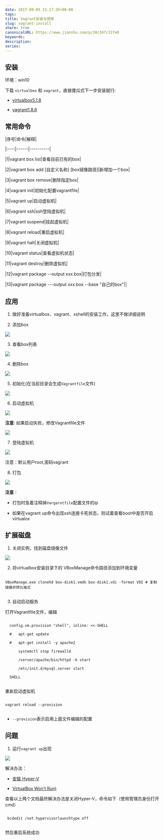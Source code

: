 ```yaml
---  
date: 2017-09-05 21:17:35+08:00  
tags:   
title: Vagrant安装与使用  
slug: vagrant-install  
share: true  
canonicalURL: https://www.jianshu.com/p/30c347c31fe0  
keywords:   
description:   
series:   
---  
```

  
## 安装  
环境：win10  
下载 `virtualbox` 和 `vagrant`，直接傻瓜式下一步安装就行:  
* [virtualbox5.1.8](https://www.virtualbox.org/wiki/Download_Old_Builds_5_1)  
* [vagrant1.8.6](https://releases.hashicorp.com/vagrant/1.8.6/)  
  
## 常用命令  
  
|序号|命令|解释|  
|:---:|------|----------|  
|1|vagrant box list|查看目前已有的box|  
|2|vagrant box add [自定义名称] [box镜像路径]|新增加一个box|  
|3|vagrant box remove|删除指定box|  
|4|vagrant init|初始化配置vagrantfile|  
|5|vagrant up|启动虚拟机|  
|6|vagrant ssh|ssh登陆虚拟机|  
|7|vagrant suspend|挂起虚拟机|  
|8|vagrant reload|重启虚拟机|  
|9|vagrant halt|关闭虚拟机|  
|10|vagrant status|查看虚拟机状态|  
|11|vagrant destroy|删除虚拟机|  
|12|vagrant package --output xxx.box|打包分发|  
|13|vagrant package ---output xxx.box --base "自己的box"||  
  
## 应用  
1. 做好准备virtualbox、vagrant、xshell的安装工作，这里不做详细说明  
  
2. 添加box  
  
![](/images/20231208091267.webp)  
3. 查看box列表  
  
![](/images/20231208091273no1.webp)  
4. 删除box  
  
![](/images/20231208091282.webp)  
5. 初始化(在当前目录会生成`Vagrantfile`文件)  
  
![](/images/20231208091289.webp)  
  
6. 启动虚拟机  
  
![](/images/20231208091296.webp)  
**注意**: 如果启动失败，修改Vagrantfile文件  
  
![](/images/20231208091203.webp)  
  
7.  登陆虚拟机  
  
![](/images/20231208091210no1.webp)  
注意：默认用户root,密码vagrant  
  
8. 打包  
  
![](/images/20231208091217.webp)  
**注意**：  
* 打包时急着注释掉`Vargarntfile`配置文件的ip  
* 如果在vagrant up命令出现ssh连接卡死状态，则试着查看boot中是否开启 virtualox  
  
## 扩展磁盘  
  
1. 关闭实例，找到磁盘镜像文件  
  
![](/images/20231208091224no1.webp)  
  
2. 将virtualbox安装目录下的 VBoxManage命令路径添加到环境变量  
  
```  
VBoxManage.exe clonehd box-disk1.vmdk box-disk1.vdi -format VDI # 复制镜像并转化格式  
```  
  
3. 自动启动服务  
  
打开Vagrantfile文件，编辑  
```  
  config.vm.provision "shell", inline: <<-SHELL  
  #   apt-get update  
  #   apt-get install -y apache2  
      systemctl stop firewalld  
      /server/apache/bin/httpd -k start    
      /etc/init.d/mysql.server start  
  SHELL  
```  
重新启动虚拟机  
```  
vagrant reload --provision  
```  
* `--provision`表示启用上面文件编辑的配置  
  
  
  
## 问题  
  
1. 运行`vagrant up`出现  
  
![](/images/20231208091232.webp)  
  
解决办法：  
* [安裝 Hyper-V](https://docs.microsoft.com/zh-tw/virtualization/hyper-v-on-windows/quick-start/enable-hyper-v)  
* [VirtualBox Won’t Run)](https://discuss.erpnext.com/t/virtualbox-wont-run-raw-mode-unavailable-courtesy-of-hyper-v/34541)  
  
查看以上两个文档最终解决办法是关闭Hyper-V，命令如下（使用管理员身份打开cmd）  
```  
 bcdedit /set hypervisorlaunchtype off  
```  
然后重启系统成功  
  
